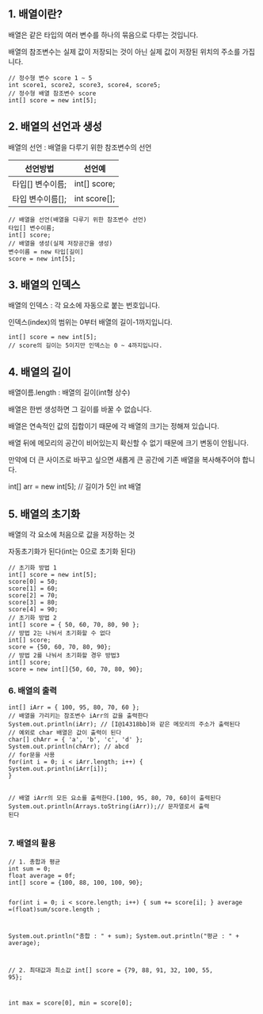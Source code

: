<h2>1. 배열이란?</h2>
<p>배열은 같은 타입의 여러 변수를 하나의 묶음으로 다루는 것입니다.</p>
<p>배열의 참조변수는 실제 값이 저장되는 것이 아닌 실제 값이 저장된 위치의 주소를 가집니다.</p>
<pre><code>// 정수형 변수 score 1 ~ 5
int score1, score2, score3, score4, score5;
// 정수형 배열 참조변수 score
int[] score = new int[5];</code></pre>
<h2>2. 배열의 선언과 생성</h2>
<p>배열의 선언 : 배열을 다루기 위한 참조변수의 선언</p>
<table>
  <thead>
    <tr>
      <th>선언방법</th>
      <th>선언예</th>
    </tr>
  </thead>
  <tbody>
    <tr>
      <td>타입[] 변수이름;</td>
      <td>int[] score;</td>
    </tr>
    <tr>
      <td>타입 변수이름[];</td>
      <td>int score[];</td>
    </tr>
  </tbody>
</table>
<pre><code>// 배열을 선언(배열을 다루기 위한 참조변수 선언)
타입[] 변수이름;
int[] score;
// 배열을 생성(실제 저장공간을 생성)
변수이름 = new 타입[길이]
score = new int[5];</code></pre>

<h2>3. 배열의 인덱스</h2>
<p>배열의 인덱스 : 각 요소에 자동으로 붙는 번호입니다.</p>
<p>인덱스(index)의 범위는 0부터 배열의 길이-1까지입니다.</p>
<pre><code>int[] score = new int[5];
// score의 길이는 5이지만 인덱스는 0 ~ 4까지입니다.</code></pre>

<h2>4. 배열의 길이</h2>
<p>배열이름.length : 배열의 길이(int형 상수)</p>
<p>배열은 한번 생성하면 그 길이를 바꿀 수 없습니다.</p>
<p>배열은 연속적인 값의 집합이기 때문에 각 배열의 크기는 정해져 있습니다.</p>
<p>배열 뒤에 메모리의 공간이 비어있는지 확신할 수 없기 때문에 크기 변동이 안됩니다.</p>
<p>만약에 더 큰 사이즈로 바꾸고 싶으면 새롭게 큰 공간에 기존 배열을 복사해주어야 합니다.</p>
<p>int[] arr = new int[5]; // 길이가 5인 int 배열</p>

<h2>5. 배열의 초기화</h2>
<p>배열의 각 요소에 처음으로 값을 저장하는 것</p>
<p>자동초기화가 된다(int는 0으로 초기화 된다)</p>
<pre><code>// 초기화 방법 1
int[] score = new int[5];
score[0] = 50;
score[1] = 60;
score[2] = 70;
score[3] = 80;
score[4] = 90;
// 초기화 방법 2
int[] score = { 50, 60, 70, 80, 90 };
// 방법 2는 나눠서 초기화할 수 없다
int[] score;
score = {50, 60, 70, 80, 90};
// 방법 2를 나눠서 초기화할 경우 방법3
int[] score;
score = new int[]{50, 60, 70, 80, 90};</code></pre>

<h3>6. 배열의 출력</h3>
<pre><code>int[] iArr = { 100, 95, 80, 70, 60 };
// 배열을 가리키는 참조변수 iArr의 값을 출력한다
System.out.println(iArr); // [I@14318bb]와 같은 메모리의 주소가 출력된다
// 예외로 char 배열은 값이 출력이 된다
char[] chArr = { 'a', 'b', 'c', 'd' };
System.out.println(chArr); // abcd
// for문을 사용
for(int i = 0; i < iArr.length; i++) {
System.out.println(iArr[i]);
}

// 배열 iArr의 모든 요소를 출력한다.[100, 95, 80, 70, 60]이 출력된다
System.out.println(Arrays.toString(iArr));// 문자열로서 출력 된다</code></pre>

<h3>7. 배열의 활용</h3>
<pre><code>// 1. 총합과 평균
int sum = 0;
float average = 0f;
int[] score = {100, 88, 100, 100, 90};

for(int i = 0; i < score.length; i++) {
sum += score[i];
}
average =(float)sum/score.length ;

System.out.println("총합 : " + sum);
System.out.println("평균 : " + average);

// 2. 최대값과 최소값
int[] score = {79, 88, 91, 32, 100, 55, 95};

int max = score[0], min = score[0];